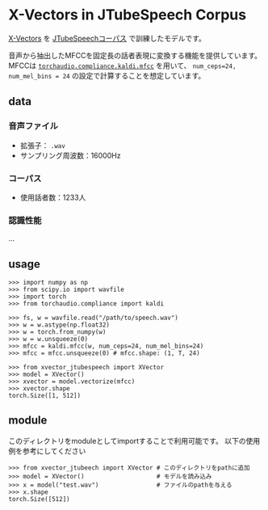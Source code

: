 # X-Vectors in JTubeSpeech Corpus

[X-Vectors](https://www.danielpovey.com/files/2018_icassp_xvectors.pdf) を [JTubeSpeechコーパス](https://github.com/sarulab-speech/jtubespeech) で訓練したモデルです。

音声から抽出したMFCCを固定長の話者表現に変換する機能を提供しています。
MFCCは [`torchaudio.compliance.kaldi.mfcc`](https://pytorch.org/audio/stable/compliance.kaldi.html#mfcc) を用いて、
`num_ceps=24, num_mel_bins = 24` の設定で計算することを想定しています。

## data

### 音声ファイル

* 拡張子： `.wav`
* サンプリング周波数：16000Hz

### コーパス

* 使用話者数：1233人

### 認識性能

...

## usage

```
>>> import numpy as np
>>> from scipy.io import wavfile
>>> import torch
>>> from torchaudio.compliance import kaldi

>>> fs, w = wavfile.read("/path/to/speech.wav")
>>> w = w.astype(np.float32)
>>> w = torch.from_numpy(w)
>>> w = w.unsqueeze(0)
>>> mfcc = kaldi.mfcc(w, num_ceps=24, num_mel_bins=24)
>>> mfcc = mfcc.unsqueeze(0) # mfcc.shape: (1, T, 24)

>>> from xvector_jtubespeech import XVector
>>> model = XVector()
>>> xvector = model.vectorize(mfcc)
>>> xvector.shape
torch.Size([1, 512])
```

## module
このディレクトリをmoduleとしてimportすることで利用可能です。
以下の使用例を参考にしてください

```
>>> from xvector_jtubeech import XVector # このディレクトリをpathに追加
>>> model = XVector()                    # モデルを読み込み
>>> x = model("test.wav")                # ファイルのpathを与える
>>> x.shape
torch.Size([512])
```


